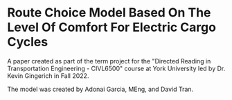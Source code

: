 # Route Choice Model Based On The Level Of Comfort For Electric Cargo Cycles

A paper created as part of the term project for the "Directed Reading in Transportation Engineering - CIVL6500" course at York University led by Dr. Kevin Gingerich in Fall 2022.

The model was created by Adonai Garcia, MEng, and David Tran.
